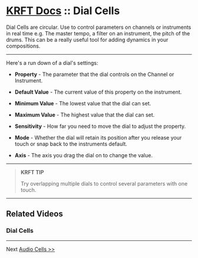 # [KRFT Docs](/docs) :: Dial Cells

Dial Cells are circular. Use to control parameters on channels or instruments in real time e.g. The master tempo, a filter on an instrument, the pitch of the drums. This can be a really useful tool for adding dynamics in your compositions.

---

Here's a run down of a dial's settings:

- **Property** - The parameter that the dial controls on the Channel or Instrument.

- **Default Value** - The current value of this property on the instrument.

- **Minimum Value** - The lowest value that the dial can set.

- **Maximum Value** - The highest value that the dial can set.

- **Sensitivity** - How far you need to move the dial to adjust the property.

- **Mode** - Whether the dial will retain its position after you release your touch or snap back to the instruments default.

- **Axis** - The axis you drag the dial on to change the value.

---

> **KRFT TIP**
>
> Try overlapping multiple dials to control several parameters with one touch.
>


---

## Related Videos


### Dial Cells

<div class="vid" src="QrFeu73-UKM"></div>




---

Next [Audio Cells >>](../audio-cells)